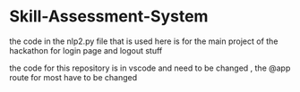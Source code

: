 # Skill-Assessment-System

the code in the nlp2.py file that is used here is for the main project of the hackathon for login page and logout stuff

the code for this repository is in vscode and need to be changed , the @app route for most have to be changed
